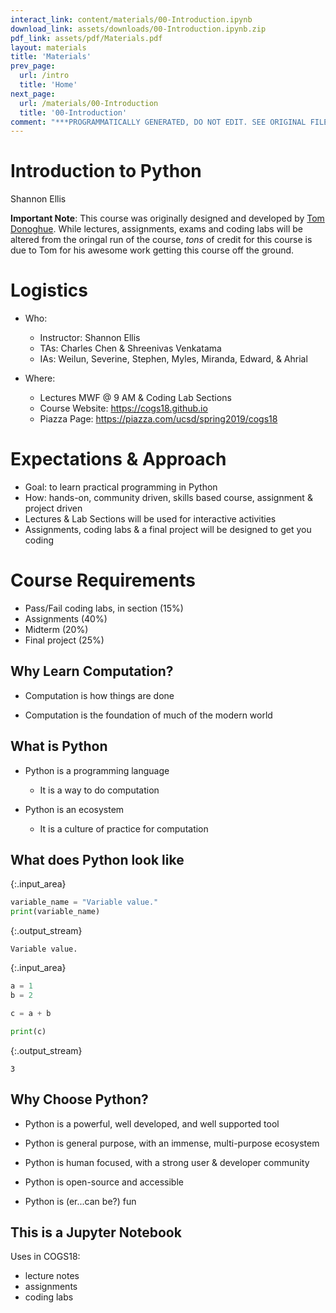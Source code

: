 ```yaml
---
interact_link: content/materials/00-Introduction.ipynb
download_link: assets/downloads/00-Introduction.ipynb.zip
pdf_link: assets/pdf/Materials.pdf
layout: materials
title: 'Materials'
prev_page:
  url: /intro
  title: 'Home'
next_page:
  url: /materials/00-Introduction
  title: '00-Introduction'
comment: "***PROGRAMMATICALLY GENERATED, DO NOT EDIT. SEE ORIGINAL FILES IN /content***"
---
```


# Introduction to Python

Shannon Ellis

**Important Note**: This course was originally designed and developed by [Tom Donoghue](https://tomdonoghue.github.io/). While lectures, assignments, exams and coding labs will be altered from the oringal run of the course, *tons* of credit for this course is due to Tom for his awesome work getting this course off the ground.

# Logistics

- Who:
    - Instructor: Shannon Ellis 
    - TAs: Charles Chen & Shreenivas Venkatama
    - IAs: Weilun, Severine, Stephen, Myles, Miranda, Edward, & Ahrial

- Where:
    - Lectures MWF @ 9 AM & Coding Lab Sections
    - Course Website: https://cogs18.github.io
    - Piazza Page: https://piazza.com/ucsd/spring2019/cogs18

# Expectations & Approach

- Goal: to learn practical programming in Python
- How: hands-on, community driven, skills based course, assignment & project driven
- Lectures & Lab Sections will be used for interactive activities
- Assignments, coding labs & a final project will be designed to get you coding

# Course Requirements

- Pass/Fail coding labs, in section (15%)
- Assignments (40%) 
- Midterm (20%)
- Final project (25%)

## Why Learn Computation?

- Computation is how things are done

- Computation is the foundation of much of the modern world

## What is Python


- Python is a programming language
    - It is a way to do computation

- Python is an ecosystem
    - It is a culture of practice for computation

## What does Python look like



{:.input_area}
```python
variable_name = "Variable value."
print(variable_name)
```


{:.output_stream}
```
Variable value.

```



{:.input_area}
```python
a = 1
b = 2

c = a + b

print(c)
```


{:.output_stream}
```
3

```

## Why Choose Python?

- Python is a powerful, well developed, and well supported tool

- Python is general purpose, with an immense, multi-purpose ecosystem

- Python is human focused, with a strong user & developer community 

- Python is open-source and accessible

- Python is (er...can be?) fun

## This is a Jupyter Notebook

Uses in COGS18:

- lecture notes
- assignments
- coding labs
